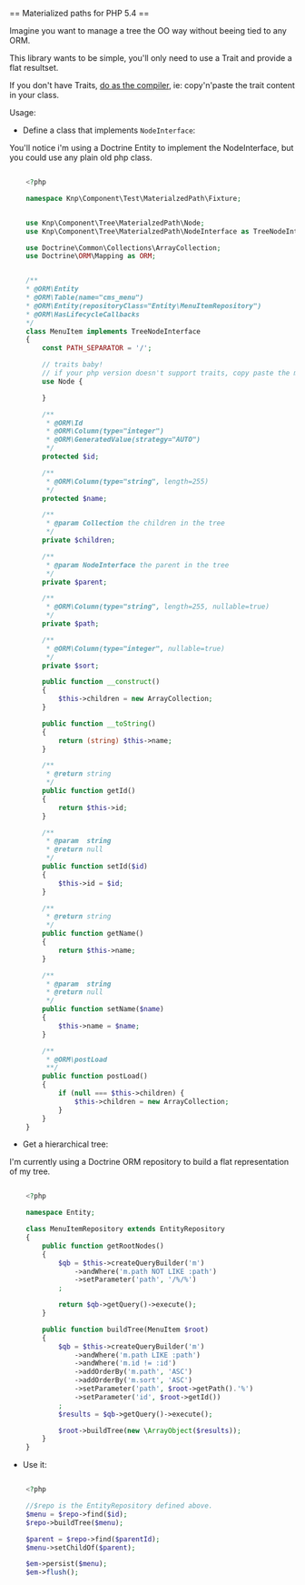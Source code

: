 == Materialized paths for PHP 5.4 ==

Imagine you want to manage a tree the OO way without beeing tied to any ORM.

This library wants to be simple, you'll only need to use a Trait and provide a flat resultset.

If you don't have Traits, [do as the compiler](https://wiki.php.net/rfc/horizontalreuse#static_methods), 
ie: copy'n'paste the trait content in your class.


Usage:

* Define a class that implements ``NodeInterface``:

You'll notice i'm using a Doctrine Entity to implement the NodeInterface,
but you could use any plain old php class.

```php

    <?php

    namespace Knp\Component\Test\MaterialzedPath\Fixture;


    use Knp\Component\Tree\MaterialzedPath\Node;
    use Knp\Component\Tree\MaterialzedPath\NodeInterface as TreeNodeInterface;

    use Doctrine\Common\Collections\ArrayCollection;
    use Doctrine\ORM\Mapping as ORM;


    /**
    * @ORM\Entity
    * @ORM\Table(name="cms_menu")
    * @ORM\Entity(repositoryClass="Entity\MenuItemRepository")
    * @ORM\HasLifecycleCallbacks
    */
    class MenuItem implements TreeNodeInterface
    {
        const PATH_SEPARATOR = '/';

        // traits baby!
        // if your php version doesn't support traits, copy paste the methods of Knp\Component\Tree\MaterialzedPath\Node
        use Node {

        }

        /**
         * @ORM\Id
         * @ORM\Column(type="integer")
         * @ORM\GeneratedValue(strategy="AUTO")
         */
        protected $id;

        /**
         * @ORM\Column(type="string", length=255)
         */
        protected $name;

        /**
         * @param Collection the children in the tree
         */
        private $children;

        /**
         * @param NodeInterface the parent in the tree
         */
        private $parent;

        /**
         * @ORM\Column(type="string", length=255, nullable=true)
         */
        private $path;

        /**
         * @ORM\Column(type="integer", nullable=true)
         */
        private $sort;

        public function __construct()
        {
            $this->children = new ArrayCollection;
        }

        public function __toString()
        {
            return (string) $this->name;
        }

        /**
         * @return string
         */
        public function getId()
        {
            return $this->id;
        }

        /**
         * @param  string
         * @return null
         */
        public function setId($id)
        {
            $this->id = $id;
        }

        /**
         * @return string
         */
        public function getName()
        {
            return $this->name;
        }

        /**
         * @param  string
         * @return null
         */
        public function setName($name)
        {
            $this->name = $name;
        }

        /**
         * @ORM\postLoad
         **/
        public function postLoad()
        {
            if (null === $this->children) {
                $this->children = new ArrayCollection;
            }
        }
    }


```


* Get a hierarchical tree:

I'm currently using a Doctrine ORM repository to build a flat representation of my tree.


```php

    <?php

    namespace Entity;

    class MenuItemRepository extends EntityRepository
    {
        public function getRootNodes()
        {
            $qb = $this->createQueryBuilder('m')
                ->andWhere('m.path NOT LIKE :path')
                ->setParameter('path', '/%/%')
            ;

            return $qb->getQuery()->execute();
        }

        public function buildTree(MenuItem $root)
        {
            $qb = $this->createQueryBuilder('m')
                ->andWhere('m.path LIKE :path')
                ->andWhere('m.id != :id')
                ->addOrderBy('m.path', 'ASC')
                ->addOrderBy('m.sort', 'ASC')
                ->setParameter('path', $root->getPath().'%')
                ->setParameter('id', $root->getId())
            ;
            $results = $qb->getQuery()->execute();

            $root->buildTree(new \ArrayObject($results));
        }
    }

```


* Use it:

```php

    <?php

    //$repo is the EntityRepository defined above.
    $menu = $repo->find($id);
    $repo->buildTree($menu);

    $parent = $repo->find($parentId);
    $menu->setChildOf($parent);

    $em->persist($menu);
    $em->flush();

```


